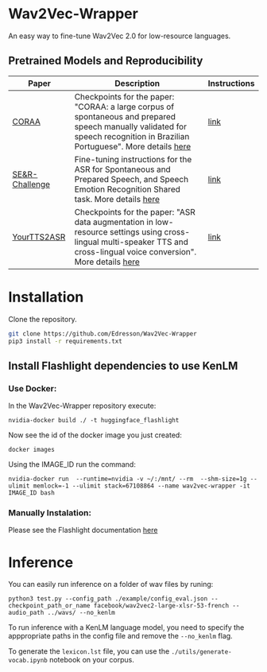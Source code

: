 # Wav2Vec-Wrapper
An easy way to fine-tune Wav2Vec 2.0 for low-resource languages.

## Pretrained Models and Reproducibility

| Paper                                                   | Description                                                                                                                                                                                                     | Instructions                                                                          |
|---------------------------------------------------------|-----------------------------------------------------------------------------------------------------------------------------------------------------------------------------------------------------------------|---------------------------------------------------------------------------------------|
| [CORAA](https://arxiv.org/abs/2110.15731)               | Checkpoints for the paper: "CORAA: a large corpus of spontaneous and prepared speech manually validated for speech recognition in Brazilian Portuguese".  More details [here](https://arxiv.org/abs/2110.15731) | [link](https://github.com/Edresson/Wav2Vec-Wrapper/tree/main/Papers/LREV)             |
| [SE&R-Challenge](https://sites.google.com/view/ser2022) | Fine-tuning instructions for the ASR for Spontaneous and Prepared Speech, and Speech Emotion Recognition Shared task. More details [here](https://sites.google.com/view/ser2022)                                | [link](https://github.com/Edresson/Wav2Vec-Wrapper/tree/main/Papers/SE%26R-Challenge) |
| [YourTTS2ASR](https://arxiv.org/abs/2204.00618)                                         | Checkpoints for the paper: "ASR data augmentation in low-resource settings using cross-lingual multi-speaker TTS and cross-lingual voice conversion". More details [here](https://arxiv.org/abs/2204.00618)                                                                                    | [link](https://github.com/Edresson/Wav2Vec-Wrapper/tree/main/Papers/TTS-Augmentation)             |


# Installation
Clone the repository.

```bash
git clone https://github.com/Edresson/Wav2Vec-Wrapper
pip3 install -r requirements.txt
```

## Install Flashlight dependencies to use KenLM
### Use Docker: 
In the Wav2Vec-Wrapper repository execute:

```
nvidia-docker build ./ -t huggingface_flashlight
```

Now see the id of the docker image you just created: 
    
```
docker images
```
    
Using the IMAGE_ID run the command:
    
```
nvidia-docker run  --runtime=nvidia -v ~/:/mnt/ --rm  --shm-size=1g --ulimit memlock=-1 --ulimit stack=67108864 --name wav2vec-wrapper -it IMAGE_ID bash
```

### Manually Instalation:
Please see the Flashlight documentation [here](https://github.com/flashlight/flashlight/tree/master/bindings/python#installation)

# Inference

You can easily run inference on a folder of wav files by runing:

```
python3 test.py --config_path ./example/config_eval.json --checkpoint_path_or_name facebook/wav2vec2-large-xlsr-53-french --audio_path ../wavs/ --no_kenlm
```

To run inference with a KenLM language model, you need to specify the apppropriate paths in the config file and remove the `--no_kenlm` flag.

To generate the `lexicon.lst` file, you can use the `./utils/generate-vocab.ipynb` notebook on your corpus.
